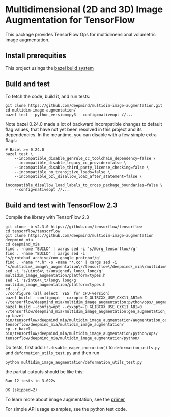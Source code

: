 # Multidimensional (2D and 3D) Image Augmentation for TensorFlow

This package provides TensorFlow Ops for multidimensional volumetric image
augmentation.

## Install prerequities

This project usings the [bazel build
system](https://docs.bazel.build/versions/master/install.html)

## Build and test

To fetch the code, build it, and run tests:

```shell
git clone https://github.com/deepmind/multidim-image-augmentation.git
cd multidim-image-augmentation/
bazel test --python_version=py3 --config=nativeopt //...
```

Note bazel 0.24.0 made a lot of backward incompatible changes to default flag
values, that have not yet been resolved in this project and its dependencies.
In the meantime, you can disable with a few simple extra flags:

```shell
# Bazel >= 0.24.0
bazel test \
    --incompatible_disable_genrule_cc_toolchain_dependency=false \
    --incompatible_disable_legacy_cc_provider=false \
    --incompatible_disable_third_party_license_checking=false \
    --incompatible_no_transitive_loads=false \
    --incompatible_bzl_disallow_load_after_statement=false \
    --incompatible_disallow_load_labels_to_cross_package_boundaries=false \
    --config=nativeopt //...
```
## Build and test with TensorFlow 2.3

Compile the library with TensorFlow 2.3
```
git clone -b v2.3.0 https://github.com/tensorflow/tensorflow
cd tensorflow/tensorflow
git clone https://github.com/deepmind/multidim-image-augmentation deepmind_mia
cd deepmind_mia
find . -name "BUILD" | xargs sed -i 's/@org_tensorflow//g'
find . -name "BUILD" | xargs sed -i 's/protobuf_archive/com_google_protobuf/g'
find . -name "*.h" -o -name "*.cc" | xargs sed -i 's/multidim\_image\_augmentation\//tensorflow\/deepmind\_mia\/multidim\_image\_augmentation\//g'
sed -i 's/uint64\_t/unsigned\ long\ long/g' multidim_image_augmentation/platform/types.h
sed -i 's/int64\_t/long\ long/g' multidim_image_augmentation/platform/types.h
cd ../../
./configure (all select `YES` for CPU-version)
bazel build --config=opt --cxxopt=-D_GLIBCXX_USE_CXX11_ABI=0 //tensorflow/deepmind_mia/multidim_image_augmentation:python/ops/_augmentation_ops.so
bazel build --config=opt --cxxopt=-D_GLIBCXX_USE_CXX11_ABI=0 //tensorflow/deepmind_mia/multidim_image_augmentation:gen_augmentation_ops_py
cp bazel-bin/tensorflow/deepmind_mia/multidim_image_augmentation/augmentation_ops.py tensorflow/deepmind_mia/multidim_image_augmentation/
cp -r bazel-bin/tensorflow/deepmind_mia/multidim_image_augmentation/python/ops/ tensorflow/deepmind_mia/multidim_image_augmentation/python/
```
   
Do tests, first add `tf.disable_eager_execution()` to `deformation_utils.py` and `deformation_utils_test.py` and then run
```
python multidim_image_augmentation/deformation_utils_test.py
```
the partial outputs should be like this:
```
Ran 12 tests in 3.022s

OK (skipped=2)
```

To learn more about image augmentation, see the [primer](doc/index.md)

For simple API usage examples, see the python test code.

